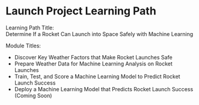 # Launch Project Learning Path

Learning Path Title:  
Determine If a Rocket Can Launch into Space Safely with Machine Learning

Module Titles:
- Discover Key Weather Factors that Make Rocket Launches Safe
- Prepare Weather Data for Machine Learning Analysis on Rocket Launches
- Train, Test, and Score a Machine Learning Model to Predict Rocket Launch Success
- Deploy a Machine Learning Model that Predicts Rocket Launch Success (Coming Soon)
